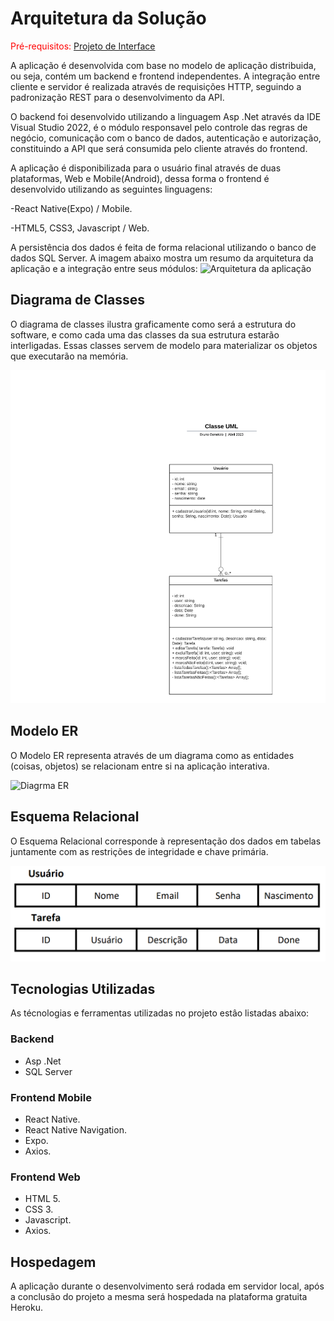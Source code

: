 
# Arquitetura da Solução

<span  style="color:red">Pré-requisitos: <a  href="3-Projeto de Interface.md"> Projeto de Interface</a></span>

A aplicação é desenvolvida com base no modelo de aplicação distribuida, ou seja, contém um backend e frontend independentes. A integração entre cliente e servidor é realizada através de requisições HTTP, seguindo a padronização REST para o desenvolvimento da API.

O backend foi desenvolvido utilizando a linguagem Asp .Net através da IDE Visual Studio 2022, é o módulo responsavel pelo controle das regras de negócio, comunicação com o banco de dados, autenticação e autorização, constituindo a API que será consumida pelo cliente através do frontend.

A aplicação é disponibilizada para o usuário final através de duas plataformas, Web e Mobile(Android), dessa forma o frontend é desenvolvido utilizando as seguintes linguagens:

-React Native(Expo) / Mobile.

-HTML5, CSS3, Javascript / Web.

A persistência dos dados é feita de forma relacional utilizando o banco de dados SQL Server. A imagem abaixo mostra um resumo da arquitetura da aplicação e a integração entre seus módulos:
![Arquitetura da aplicação](https://github.com/ICEI-PUC-Minas-PMV-ADS/pmv-ads-2023-1-e4-proj-infra-t1-todolist/blob/main/docs/img/Frame%201.png?raw=true)


## Diagrama de Classes

O diagrama de classes ilustra graficamente como será a estrutura do software, e como cada uma das classes da sua estrutura estarão interligadas. Essas classes servem de modelo para materializar os objetos que executarão na memória.

![Diagrama de classes](https://github.com/ICEI-PUC-Minas-PMV-ADS/pmv-ads-2023-1-e4-proj-infra-t1-todolist/blob/main/docs/img/Classe%20UML.png?raw=true)


## Modelo ER

O Modelo ER representa através de um diagrama como as entidades (coisas, objetos) se relacionam entre si na aplicação interativa.

![Diagrma ER](https://github.com/ICEI-PUC-Minas-PMV-ADS/pmv-ads-2023-1-e4-proj-infra-t1-todolist/assets/69054000/947f24a1-2f7e-4004-af7d-08e1cee80f43)


## Esquema Relacional

O Esquema Relacional corresponde à representação dos dados em tabelas juntamente com as restrições de integridade e chave primária.
 
![Esquema Relacional](https://github.com/ICEI-PUC-Minas-PMV-ADS/pmv-ads-2023-1-e4-proj-infra-t1-todolist/blob/main/docs/img/ER.png?raw=true)


## Tecnologias Utilizadas

As técnologias e ferramentas utilizadas no projeto estâo listadas abaixo:
### Backend

 - Asp .Net
 - SQL Server

### Frontend Mobile

 - React Native.
 - React Native Navigation.
 - Expo.
 - Axios.


### Frontend Web

 - HTML 5.
 - CSS 3.
 - Javascript.
 - Axios.
## Hospedagem

A aplicação durante o desenvolvimento será rodada em servidor local, após a conclusão do projeto a mesma será hospedada na plataforma gratuita Heroku.
